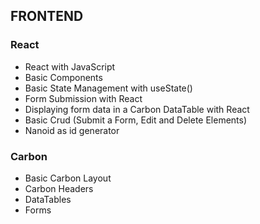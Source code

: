 ## FRONTEND

### React
* React with JavaScript
* Basic Components
* Basic State Management with useState()
* Form Submission with React
* Displaying form data in a Carbon DataTable with React
* Basic Crud (Submit a Form, Edit and Delete Elements)
* Nanoid as id generator

### Carbon
* Basic Carbon Layout
* Carbon Headers
* DataTables
* Forms

